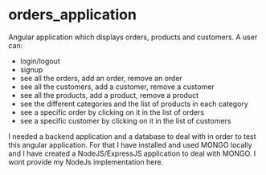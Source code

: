# orders_application

Angular application which displays orders, products and customers.
A user can:
- login/logout
- signup
- see all the orders, add an order, remove an order
- see all the customers, add a customer, remove a customer
- see all the products, add a product, remove a product
- see the different categories and the list of products in each category
- see a specific order by clicking on it in the list of orders
- see a specific customer by clicking on it in the list of customers

I needed a backend application and a database to deal with in order to test this angular application.
For that I have installed and used MONGO locally and I have created a NodeJS/ExpressJS application to deal with MONGO. I wont provide my NodeJs implementation here.


